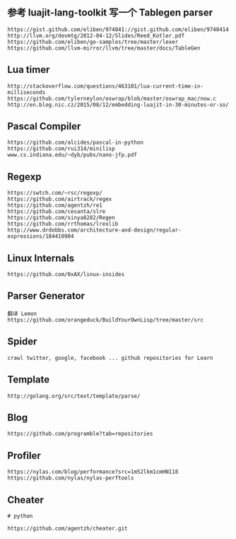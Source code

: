 ## 参考 luajit-lang-toolkit 写一个 Tablegen parser
```
https://gist.github.com/eliben/974041://gist.github.com/eliben/9740414
http://llvm.org/devmtg/2012-04-12/Slides/Reed_Kotler.pdf
https://github.com/eliben/go-samples/tree/master/lexer
https://github.com/llvm-mirror/llvm/tree/master/docs/TableGen
```

## Lua timer
```
http://stackoverflow.com/questions/463101/lua-current-time-in-milliseconds
https://github.com/tylerneylon/oswrap/blob/master/oswrap_mac/now.c
http://en.blog.nic.cz/2015/08/12/embedding-luajit-in-30-minutes-or-so/
```

## Pascal Compiler
```
https://github.com/alcides/pascal-in-python
https://github.com/rui314/minilisp
www.cs.indiana.edu/~dyb/pubs/nano-jfp.pdf
```

## Regexp
```
https://swtch.com/~rsc/regexp/
https://github.com/airtrack/regex
https://github.com/agentzh/re1
https://github.com/cesanta/slre
https://github.com/sinya8282/Regen
https://github.com/rrthomas/lrexlib
http://www.drdobbs.com/architecture-and-design/regular-expressions/184410904
```

## Linux Internals
```
https://github.com/0xAX/linux-insides
```

## Parser Generator
```
翻译 Lemon
https://github.com/orangeduck/BuildYourOwnLisp/tree/master/src
```

## Spider
```
crawl twitter, google, facebook ... github repositories for Learn
```

## Template
```
http://golang.org/src/text/template/parse/
```

## Blog
```
https://github.com/programble?tab=repositories
```

## Profiler
```
https://nylas.com/blog/performance?src=1m52lkm1cmHN118
https://github.com/nylas/nylas-perftools
```

## Cheater
```
# python

https://github.com/agentzh/cheater.git
```
